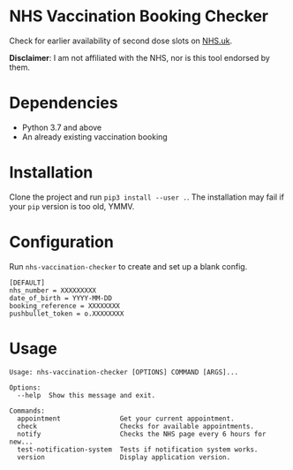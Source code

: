 # NHS Vaccination Booking Checker

Check for earlier availability of second dose slots on [NHS.uk](https://nhs.uk).

**Disclaimer**: I am not affiliated with the NHS, nor is this tool endorsed by them.

# Dependencies
- Python 3.7 and above
- An already existing vaccination booking

# Installation
Clone the project and run `pip3 install --user .`.
The installation may fail if your `pip` version is too old, YMMV.

# Configuration

Run `nhs-vaccination-checker` to create and set up a blank config.

```
[DEFAULT]
nhs_number = XXXXXXXXX
date_of_birth = YYYY-MM-DD
booking_reference = XXXXXXXX
pushbullet_token = o.XXXXXXXX
```

# Usage

```
Usage: nhs-vaccination-checker [OPTIONS] COMMAND [ARGS]...

Options:
  --help  Show this message and exit.

Commands:
  appointment               Get your current appointment.
  check                     Checks for available appointments.
  notify                    Checks the NHS page every 6 hours for new...
  test-notification-system  Tests if notification system works.
  version                   Display application version.
```
